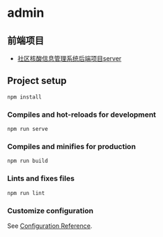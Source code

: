 # admin

## 前端项目

+ [社区核酸信息管理系统后端项目server](https://github.com/Mayonnaise-Sann/nucleic-acid-manage-server)



## Project setup

```
npm install
```

### Compiles and hot-reloads for development
```
npm run serve
```

### Compiles and minifies for production
```
npm run build
```

### Lints and fixes files
```
npm run lint
```

### Customize configuration
See [Configuration Reference](https://cli.vuejs.org/config/).
